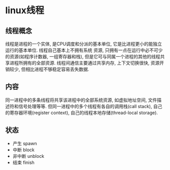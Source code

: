 # linux线程

## 线程概念

线程是进程的一个实体, 是CPU调度和分派的基本单位, 它是比进程更小的能独立运行的基本单位. 线程自己基本上不拥有系统 资源, 只拥有一点在运行中必不可少的资源(如程序计数器, 一组寄存器和栈), 但是它可与同属一个进程的其他的线程共享进程所拥有的全部资源. 线程间通信主要通过共享内存, 上下文切换很快, 资源开销较少, 但相比进程不够稳定容易丢失数据.
  
## 内容  

同一进程中的多条线程将共享该进程中的全部系统资源, 如虚拟地址空间, 文件描述符和信号处理等等.
但同一进程中的多个线程有各自的调用栈(call stack), 自己的寄存器环境(register context), 自己的线程本地存储(thread-local storage).

## 状态

- 产生 spawn  
- 中断 block  
- 非中断 unblock  
- 结束 finish
  